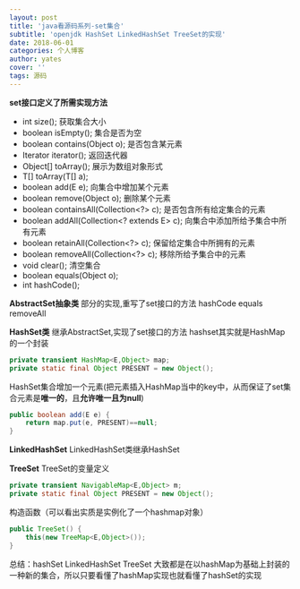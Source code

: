 ```yaml
---
layout: post
title: 'java看源码系列-set集合'
subtitle: 'openjdk HashSet LinkedHashSet TreeSet的实现'
date: 2018-06-01
categories: 个人博客
author: yates
cover: ''
tags: 源码
---
```


**set接口定义了所需实现方法**

- int size(); 获取集合大小
- boolean isEmpty(); 集合是否为空
- boolean contains(Object o); 是否包含某元素
- Iterator<E> iterator(); 返回迭代器
- Object[] toArray(); 展示为数组对象形式
- <T> T[] toArray(T[] a);
- boolean add(E e); 向集合中增加某个元素
- boolean remove(Object o); 删除某个元素
- boolean containsAll(Collection<?> c); 是否包含所有给定集合的元素
- boolean addAll(Collection<? extends E> c); 向集合中添加所给予集合中所有元素
- boolean retainAll(Collection<?> c); 保留给定集合中所拥有的元素
- boolean removeAll(Collection<?> c); 移除所给予集合中的元素
- void clear(); 清空集合
- boolean equals(Object o); 
- int hashCode();

**AbstractSet抽象类**
部分的实现,重写了set接口的方法 hashCode equals removeAll

**HashSet类**
继承AbstractSet,实现了set接口的方法
hashset其实就是HashMap的一个封装
```java
private transient HashMap<E,Object> map;
private static final Object PRESENT = new Object();
```

HashSet集合增加一个元素(把元素插入HashMap当中的key中，从而保证了set集合元素是**唯一的**，且**允许唯一且为null**)
```java
public boolean add(E e) {
    return map.put(e, PRESENT)==null;
}
```

**LinkedHashSet**
LinkedHashSet类继承HashSet

**TreeSet**
TreeSet的变量定义
```java
private transient NavigableMap<E,Object> m;
private static final Object PRESENT = new Object();
```

构造函数（可以看出实质是实例化了一个hashmap对象）
```java
public TreeSet() {
    this(new TreeMap<E,Object>());
}
```

总结：hashSet LinkedHashSet TreeSet 大致都是在以hashMap为基础上封装的一种新的集合，所以只要看懂了hashMap实现也就看懂了hashSet的实现


